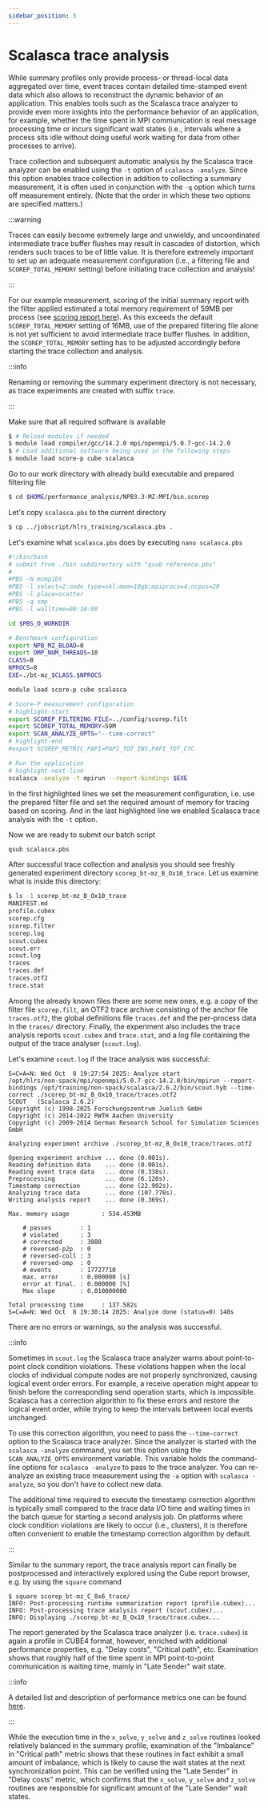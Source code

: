 ```yaml
---
sidebar_position: 5
---
```

# Scalasca trace analysis

While summary profiles only provide process- or thread-local data aggregated over time, event traces contain detailed time-stamped event data which also allows to reconstruct the dynamic behavior of an application. This enables tools such as the Scalasca trace analyzer to provide even more insights into the performance behavior of an application, for example, whether the time spent in MPI communication is real message processing time or incurs significant wait states (i.e., intervals where a process sits idle without doing useful work waiting for data from other processes to arrive).

Trace collection and subsequent automatic analysis by the Scalasca trace analyzer can be enabled using the `-t` option of `scalasca -analyze`. Since this option enables trace collection in addition to collecting a summary measurement, it is often used in conjunction with the `-q` option which turns off measurement entirely. (Note that the order in which these two options are specified matters.)

:::warning

Traces can easily become extremely large and unwieldy, and uncoordinated intermediate trace buffer flushes may result in cascades of distortion, which renders such traces to be of little value. It is therefore extremely important to set up an adequate measurement configuration  (i.e., a filtering file and `SCOREP_TOTAL_MEMORY` setting) before initiating trace collection and analysis!

:::

For our example measurement, scoring of the initial summary report with the filter applied estimated a total memory requirement of 59MB per process (see [scoring report here](./filtering.md)). As this exceeds the default `SCOREP_TOTAL_MEMORY` setting of 16MB, use of the prepared filtering file alone is not yet sufficient to avoid intermediate trace buffer flushes. In addition, the `SCOREP_TOTAL_MEMORY` setting has to be adjusted accordingly before starting the trace collection and analysis. 

:::info

Renaming or removing the summary experiment directory is not necessary, as trace experiments are created with suffix `trace`.

:::

Make sure that all required software is available
```bash
$ # Reload modules if needed
$ module load compiler/gcc/14.2.0 mpi/openmpi/5.0.7-gcc-14.2.0
$ # Load additional software being used in the following steps
$ module load score-p cube scalasca
```

Go to our work directory with already build executable and prepared filtering file 
```bash
$ cd $HOME/performance_analysis/NPB3.3-MZ-MPI/bin.scorep
```

Let's copy `scalasca.pbs` to the current directory
```bash
$ cp ../jobscript/hlrs_training/scalasca.pbs .
```

Let's examine what `scalasca.pbs` does by executing `nano scalasca.pbs`
```bash showLineNumbers
#!/bin/bash
# submit from ./bin subdirectory with "qsub reference.pbs"
#
#PBS -N mzmpibt
#PBS -l select=2:node_type=skl:mem=10gb:mpiprocs=4:ncpus=20
#PBS -l place=scatter
#PBS -q smp
#PBS -l walltime=00:10:00

cd $PBS_O_WORKDIR

# Benchmark configuration
export NPB_MZ_BLOAD=0
export OMP_NUM_THREADS=10
CLASS=B
NPROCS=8
EXE=./bt-mz_$CLASS.$NPROCS

module load score-p cube scalasca

# Score-P measurement configuration
# highlight-start
export SCOREP_FILTERING_FILE=../config/scorep.filt
export SCOREP_TOTAL_MEMORY=59M
export SCAN_ANALYZE_OPTS="--time-correct"
# highlight-end
#export SCOREP_METRIC_PAPI=PAPI_TOT_INS,PAPI_TOT_CYC

# Run the application
# highlight-next-line
scalasca -analyze -t mpirun --report-bindings $EXE
```
In the first highlighted lines we set the measurement configuration, i.e. use the prepared filter file and set the required amount of memory for tracing based on scoring. And in the last highlighted line we enabled Scalasca trace analysis with the `-t` option.

Now we are ready to submit our batch script
```bash
qsub scalasca.pbs
```

After successful trace collection and analysis you should see freshly generated experiment directory `scorep_bt-mz_B_Ox10_trace`. Let us examine what is inside this directory:
```bash
$ ls -1 scorep_bt-mz_B_Ox10_trace
MANIFEST.md
profile.cubex
scorep.cfg
scorep.filter
scorep.log
scout.cubex
scout.err
scout.log
traces
traces.def
traces.otf2
trace.stat
```
Among the already known files there are some new ones, e.g. a copy of the filter file `scorep.filt`, an OTF2 trace archive consisting of the anchor file `traces.otf2`, the global definitions file `traces.def` and the per-process data in the `traces/` directory. Finally, the experiment also includes the trace analysis reports `scout.cubex` and `trace.stat`, and a log file containing the output of the trace analyser (`scout.log`).

Let's examine `scout.log` if the trace analysis was successful:
```
S=C=A=N: Wed Oct  8 19:27:54 2025: Analyze start
/opt/hlrs/non-spack/mpi/openmpi/5.0.7-gcc-14.2.0/bin/mpirun --report-bindings /opt/training/non-spack/scalasca/2.6.2/bin/scout.hyb --time-correct ./scorep_bt-mz_B_Ox10_trace/traces.otf2
SCOUT   (Scalasca 2.6.2)
Copyright (c) 1998-2025 Forschungszentrum Juelich GmbH
Copyright (c) 2014-2022 RWTH Aachen University
Copyright (c) 2009-2014 German Research School for Simulation Sciences GmbH

Analyzing experiment archive ./scorep_bt-mz_B_Ox10_trace/traces.otf2

Opening experiment archive ... done (0.001s).
Reading definition data    ... done (0.001s).
Reading event trace data   ... done (0.338s).
Preprocessing              ... done (6.120s).
Timestamp correction       ... done (22.902s).
Analyzing trace data       ... done (107.778s).
Writing analysis report    ... done (0.369s).

Max. memory usage         : 534.453MB

	# passes        : 1
	# violated      : 3
	# corrected     : 3880
	# reversed-p2p  : 0
	# reversed-coll : 3
	# reversed-omp  : 0
	# events        : 17727710
	max. error      : 0.000000 [s]
	error at final. : 0.000000 [%]
	Max slope       : 0.010000000

Total processing time     : 137.582s
S=C=A=N: Wed Oct  8 19:30:14 2025: Analyze done (status=0) 140s
```
There are no errors or warnings, so the analysis was successful. 

:::info

Sometimes in `scout.log` the Scalasca trace analyzer warns about point-to-point clock condition violations. These violations happen when the local clocks of individual compute nodes are not properly synchronized, causing logical event order errors. For example, a receive operation might appear to finish before the corresponding send operation starts, which is impossible. Scalasca has a correction algorithm to fix these errors and restore the logical event order, while trying to keep the intervals between local events unchanged.

To use this correction algorithm, you need to pass the `--time-correct` option to the Scalasca trace analyzer. Since the analyzer is started with the `scalasca -analyze` command, you set this option using the `SCAN_ANALYZE_OPTS` environment variable. This variable holds the command-line options for `scalasca -analyze` to pass to the trace analyzer. You can re-analyze an existing trace measurement using the `-a` option with `scalasca -analyze`, so you don't have to collect new data.

The additional time required to execute the timestamp correction algorithm is typically small compared to the trace data I/O time and waiting times in the batch queue for starting a second analysis job. On platforms where clock condition violations are likely to occur (i.e., clusters), it is therefore often convenient to enable the timestamp correction algorithm by default.

:::

Similar to the summary report, the trace analysis report can finally be postprocessed and interactively explored using the Cube report browser, e.g. by using the `square` command
```
$ square scorep_bt-mz_C_8x6_trace/
INFO: Post-processing runtime summarization report (profile.cubex)...
INFO: Post-processing trace analysis report (scout.cubex)...
INFO: Displaying ./scorep_bt-mz_B_Ox10_trace/trace.cubex...
```

The report generated by the Scalasca trace analyzer (i.e. `trace.cubex`) is again a profile in CUBE4 format, however, enriched with additional performance properties, e.g. "Delay costs", "Critical path", etc. Examination shows that roughly half of the time spent in MPI point-to-point communication is waiting time, mainly in "Late Sender" wait state.

:::info

A detailed list and description of performance metrics one can be found [here](https://apps.fz-juelich.de/scalasca/releases/scalasca/2.6/help/scalasca_patterns.html).

:::

 While the execution time in the `x_solve`, `y_solve` and `z_solve` routines looked relatively balanced in the summary profile, examination of the "Imbalance" in "Critical path" metric shows that these routines in fact exhibit a small amount of imbalance, which is likely to cause the wait states at the next synchronization point. This can be verified using the "Late Sender" in "Delay costs" metric, which confirms that the `x_solve`, `y_solve` and `z_solve` routines are responsible for significant amount of the "Late Sender" wait states. 
